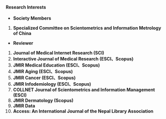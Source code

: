 #### Research Interests
- **Society Members**
1. **Specialized Committee on Scientometrics and Information Metrology of China**
- **Reviewer**
1. **Journal of Medical Internet Research (SCI)**
2. **Interactive Journal of Medical Research (ESCI、Scopus)**
3. **JMIR Medical Education (ESCI、Scopus)**
4. **JMIR Aging (ESCI、Scopus)**
5. **JMIR Cancer (ESCI、Scopus)**
6. **JMIR Infodemiology (ESCI、Scopus)**
7. **COLLNET Journal of Scientometrics and Information Management (ESCI)**
8. **JMIR Dermatology (Scopus)**
9. **JMIR Data**
10. **Access: An International Journal of the Nepal Library Association**
